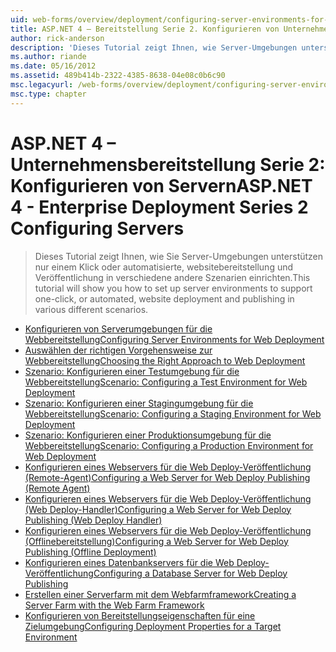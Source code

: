 ```yaml
---
uid: web-forms/overview/deployment/configuring-server-environments-for-web-deployment/index
title: ASP.NET 4 – Bereitstellung Serie 2. Konfigurieren von Unternehmensservern | Microsoft-Dokumentation
author: rick-anderson
description: 'Dieses Tutorial zeigt Ihnen, wie Server-Umgebungen unterstützen nur einem Klick oder automatisierte, websitebereitstellung und Veröffentlichung in verschiedene andere Scen eingerichtet...'
ms.author: riande
ms.date: 05/16/2012
ms.assetid: 489b414b-2322-4385-8638-04e08c0b6c90
msc.legacyurl: /web-forms/overview/deployment/configuring-server-environments-for-web-deployment
msc.type: chapter
---
```

<a name="aspnet-4---enterprise-deployment-series-2-configuring-servers"></a><span data-ttu-id="b3c57-103">ASP.NET 4 – Unternehmensbereitstellung Serie 2: Konfigurieren von Servern</span><span class="sxs-lookup"><span data-stu-id="b3c57-103">ASP.NET 4 - Enterprise Deployment Series 2 Configuring Servers</span></span>
====================
> <span data-ttu-id="b3c57-104">Dieses Tutorial zeigt Ihnen, wie Sie Server-Umgebungen unterstützen nur einem Klick oder automatisierte, websitebereitstellung und Veröffentlichung in verschiedene andere Szenarien einrichten.</span><span class="sxs-lookup"><span data-stu-id="b3c57-104">This tutorial will show you how to set up server environments to support one-click, or automated, website deployment and publishing in various different scenarios.</span></span>


- [<span data-ttu-id="b3c57-105">Konfigurieren von Serverumgebungen für die Webbereitstellung</span><span class="sxs-lookup"><span data-stu-id="b3c57-105">Configuring Server Environments for Web Deployment</span></span>](configuring-server-environments-for-web-deployment.md)
- [<span data-ttu-id="b3c57-106">Auswählen der richtigen Vorgehensweise zur Webbereitstellung</span><span class="sxs-lookup"><span data-stu-id="b3c57-106">Choosing the Right Approach to Web Deployment</span></span>](choosing-the-right-approach-to-web-deployment.md)
- [<span data-ttu-id="b3c57-107">Szenario: Konfigurieren einer Testumgebung für die Webbereitstellung</span><span class="sxs-lookup"><span data-stu-id="b3c57-107">Scenario: Configuring a Test Environment for Web Deployment</span></span>](scenario-configuring-a-test-environment-for-web-deployment.md)
- [<span data-ttu-id="b3c57-108">Szenario: Konfigurieren einer Stagingumgebung für die Webbereitstellung</span><span class="sxs-lookup"><span data-stu-id="b3c57-108">Scenario: Configuring a Staging Environment for Web Deployment</span></span>](scenario-configuring-a-staging-environment-for-web-deployment.md)
- [<span data-ttu-id="b3c57-109">Szenario: Konfigurieren einer Produktionsumgebung für die Webbereitstellung</span><span class="sxs-lookup"><span data-stu-id="b3c57-109">Scenario: Configuring a Production Environment for Web Deployment</span></span>](scenario-configuring-a-production-environment-for-web-deployment.md)
- [<span data-ttu-id="b3c57-110">Konfigurieren eines Webservers für die Web Deploy-Veröffentlichung (Remote-Agent)</span><span class="sxs-lookup"><span data-stu-id="b3c57-110">Configuring a Web Server for Web Deploy Publishing (Remote Agent)</span></span>](configuring-a-web-server-for-web-deploy-publishing-remote-agent.md)
- [<span data-ttu-id="b3c57-111">Konfigurieren eines Webservers für die Web Deploy-Veröffentlichung (Web Deploy-Handler)</span><span class="sxs-lookup"><span data-stu-id="b3c57-111">Configuring a Web Server for Web Deploy Publishing (Web Deploy Handler)</span></span>](configuring-a-web-server-for-web-deploy-publishing-web-deploy-handler.md)
- [<span data-ttu-id="b3c57-112">Konfigurieren eines Webservers für die Web Deploy-Veröffentlichung (Offlinebereitstellung)</span><span class="sxs-lookup"><span data-stu-id="b3c57-112">Configuring a Web Server for Web Deploy Publishing (Offline Deployment)</span></span>](configuring-a-web-server-for-web-deploy-publishing-offline-deployment.md)
- [<span data-ttu-id="b3c57-113">Konfigurieren eines Datenbankservers für die Web Deploy-Veröffentlichung</span><span class="sxs-lookup"><span data-stu-id="b3c57-113">Configuring a Database Server for Web Deploy Publishing</span></span>](configuring-a-database-server-for-web-deploy-publishing.md)
- [<span data-ttu-id="b3c57-114">Erstellen einer Serverfarm mit dem Webfarmframework</span><span class="sxs-lookup"><span data-stu-id="b3c57-114">Creating a Server Farm with the Web Farm Framework</span></span>](creating-a-server-farm-with-the-web-farm-framework.md)
- [<span data-ttu-id="b3c57-115">Konfigurieren von Bereitstellungseigenschaften für eine Zielumgebung</span><span class="sxs-lookup"><span data-stu-id="b3c57-115">Configuring Deployment Properties for a Target Environment</span></span>](configuring-deployment-properties-for-a-target-environment.md)
